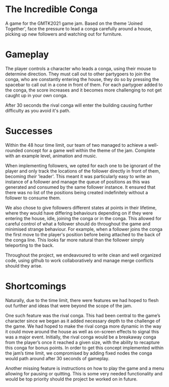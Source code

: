 # The Incredible Conga

A game for the GMTK2021 game jam. Based on the theme 'Joined Together', face the pressure to lead a conga carefully around a house, picking up new followers and watching out for furniture.

# Gameplay

The player controls a character who leads a conga, using their mouse to determine direction. They must call out to other partygoers to join the conga, who are constantly entering the house, they do so by pressing the spacebar to call out in a cone in front of them. For each partygoer added to the conga, the score increases and it becomes more challenging to not get caught up in your own conga.

After 30 seconds the rival conga will enter the building causing further difficulty as you avoid it's path.

# Successes

Within the 48 hour time limit, our team of two managed to achieve a well-rounded concept for a game well within the theme of the jam. Complete with an example level, animation and music.

When implementing followers, we opted for each one to be ignorant of the player and only track the locations of the follower directly in front of them, becoming _their_ 'leader'. This meant it was particularly easy to write an instance of a follower and manage the queue of positions as this was generated and consumed by the same follower instance. It ensured that there was no list of the positions being created indefinitely without a follower to consume them.

We also chose to give followers different states at points in their lifetime, where they would have differing behaviours depending on if they were entering the house, idle, joining the conga or in the conga. This allowed for careful control of what a follower should do throughout the game and minimised strange behaviour. For example, when a follower joins the conga the first move to the player's position before being attached to the back of the conga line. This looks far more natural than the follower simply teleporting to the back.

Throughout the project, we endeavoured to write clean and well organized code, using github to work collaboratively and manage merge conflicts should they arise.

# Shortcomings

Naturally, due to the time limit, there were features we had hoped to flesh out further and ideas that were beyond the scope of the jam.

One such feature was the rival conga. This had been central to the game’s character since we began as it added necessary depth to the challenge of the game. We had hoped to make the rival conga more dynamic in the way it could move around the house as well as on-screen effects to signal this was a major event. Initially, the rival conga would be a breakaway conga from the player’s once it reached a given size, with the ability to recapture this conga for bonus points. In order to get this concept implemented within the jam’s time limit, we compromised by adding fixed nodes the conga would path around after 30 seconds of gameplay.

Another missing feature is instructions on how to play the game and a menu allowing for pausing or quitting. This is some very needed functionality and would be top priority should the project be worked on in future.
